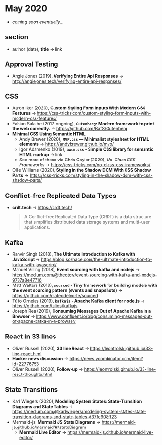 # May 2020

+ *coming soon eventually...*

## section

+ author (date), **title** &#8594; link

## Approval Testing

+ Angie Jones (2019), **Verifying Entire Api Responses** &#8594; http://angiejones.tech/verifying-entire-api-responses/

## CSS

+ Aaron Iker (2020), **Custom Styling Form Inputs With Modern CSS Features** &#8594; https://css-tricks.com/custom-styling-form-inputs-with-modern-css-features/
+ Fabian Salathe (2017, ongoing), **`Gutenberg`: Modern framework to print the web correctly.** &#8594; https://github.com/BafS/Gutenberg
+ **Minimal CSS Using Semantic HTML**
  + Andy Brewer (2020), **`MVP.css` — Minimalist stylesheet for HTML elements** &#8594; https://andybrewer.github.io/mvp/
  + Igor Adamenko (2019), **`awsm.css` - Simple CSS library for semantic HTML markup** &#8594; link
  + See more of these via Chris Coyier (2020), *No-Class CSS Frameworks* &#8594; https://css-tricks.com/no-class-css-frameworks/
+ Ollie Williams (2020), **Styling in the Shadow DOM With CSS Shadow Parts** &#8594; https://css-tricks.com/styling-in-the-shadow-dom-with-css-shadow-parts/

## Conflict-free Replicated Data Types

+ **crdt.tech** &#8594; https://crdt.tech/
  > A Conflict-free Replicated Data Type (CRDT) is a data structure that simplifies distributed data storage systems and multi-user applications.
  
## Kafka

+ Ranvir Singh (2018), **The Ultimate Introduction to Kafka with JavaScript** &#8594; https://blog.soshace.com/the-ultimate-introduction-to-kafka-with-javascript/
+ Manuel Villing (2018), **Event sourcing with kafka and nodejs** &#8594; https://medium.com/@theotow/event-sourcing-with-kafka-and-nodejs-9787a8e47716
+ Matt Walters (2019), **`sourced` - Tiny framework for building models with the event sourcing pattern (events and snapshots)** &#8594; https://github.com/mateodelnorte/sourced
+ Túlio Ornelas (2019), **`kafkajs` - Apache Kafka client for node.js** &#8594; https://github.com/tulios/kafkajs
+ Joseph Rea (2019), **Consuming Messages Out of Apache Kafka in a Browser** &#8594; https://www.confluent.io/blog/consuming-messages-out-of-apache-kafka-in-a-browser/

## React in 33 lines

+ Oliver Russell (2020), **33 line React** &#8594; https://leontrolski.github.io/33-line-react.html
+ **Hacker news discussion** &#8594; https://news.ycombinator.com/item?id=22776753
+ Oliver Russell (2020), **Follow-up** &#8594; https://leontrolski.github.io/33-line-react-thoughts.html

## State Transitions

+ Karl Wiegers (2020), **Modeling System States: State-Transition Diagrams and State Tables** &#8594;  https://medium.com/@karlwiegers/modeling-system-states-state-transition-diagrams-and-state-tables-d37fe908ff23
+ Mermaid-js, **Mermaid JS State Diagrams** &#8594; https://mermaid-js.github.io/mermaid/#/stateDiagram
  + **Mermaid Live Editor** &#8594; https://mermaid-js.github.io/mermaid-live-editor/
